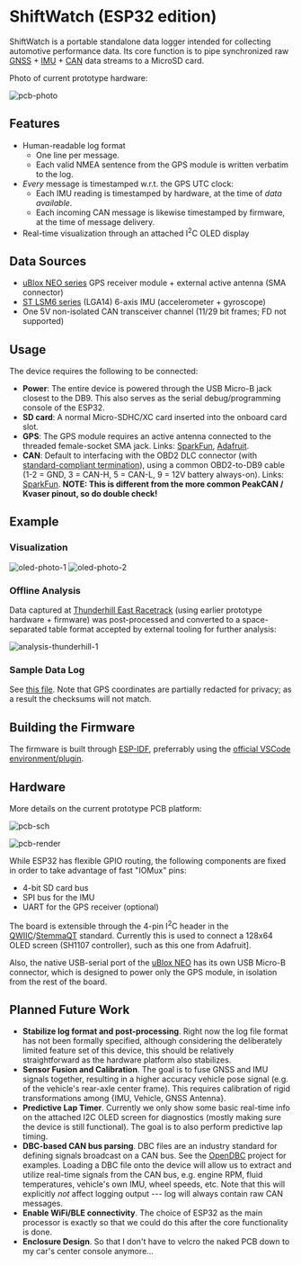 # ShiftWatch (ESP32 edition)

ShiftWatch is a portable standalone data logger intended for collecting automotive performance data. Its core function is to pipe synchronized raw [GNSS][] + [IMU][] + [CAN][] data streams to a MicroSD card.

Photo of current prototype hardware:

![pcb-photo](doc/image/pcb-v2.0-photo-1.jpg "photo of ShiftWatch ESP32 v2.0 PCB")


## Features

- Human-readable log format
    - One line per message.
    - Each valid NMEA sentence from the GPS module is written verbatim to the log.
- *Every* message is timestamped w.r.t. the GPS UTC clock:
    - Each IMU reading is timestamped by hardware, at the time of *data available*.
    - Each incoming CAN message is likewise timestamped by firmware, at the time of message delivery.
- Real-time visualization through an attached I<sup>2</sup>C OLED display


## Data Sources

- [uBlox NEO series][ublox] GPS receiver module + external active antenna (SMA connector)
- [ST LSM6 series][lsm6] (LGA14) 6-axis IMU (accelerometer + gyroscope)
- One 5V non-isolated CAN transceiver channel (11/29 bit frames; FD not supported)


## Usage

The device requires the following to be connected:

- **Power**: The entire device is powered through the USB Micro-B jack closest to the DB9. This also serves as the serial debug/programming console of the ESP32.
- **SD card**: A normal Micro-SDHC/XC card inserted into the onboard card slot.
- **GPS**: The GPS module requires an active antenna connected to the threaded female-socket SMA jack. Links: [SparkFun][GPS-ant-1], [Adafruit][GPS-ant-2].
- **CAN**: Default to interfacing with the OBD2 DLC connector (with [standard-compliant termination][OBD2-term]), using a common OBD2-to-DB9 cable (1-2 = GND, 3 = CAN-H, 5 = CAN-L, 9 = 12V battery always-on). Links: [SparkFun][OBD2-cable-1]. **NOTE: This is different from the more common PeakCAN / Kvaser pinout, so do double check!**


## Example

### Visualization

![oled-photo-1](doc/image/oled-v2.0-photo-1.jpg "photo of 128x64 OLED display")
![oled-photo-2](doc/image/oled-v2.0-photo-2.jpg "photo of 128x64 OLED display")

### Offline Analysis

Data captured at [Thunderhill East Racetrack][thill] (using earlier prototype hardware + firmware) was post-processed and converted to a space-separated table format accepted by external tooling for further analysis:

![analysis-thunderhill-1](doc/image/analysis-thunderhill-1.jpg "analysis using CircuitTools software")

### Sample Data Log

See [this file](doc/sample-log.txt). Note that GPS coordinates are partially redacted for privacy; as a result the checksums will not match.


## Building the Firmware

The firmware is built through [ESP-IDF][], preferrably using the [official VSCode environment/plugin][ESP-IDF-vscode].


## Hardware

More details on the current prototype PCB platform:

![pcb-sch](doc/image/pcb-v2.0-sch-1.png "schematic of ShiftWatch ESP32 v2.0 PCB")

![pcb-render](doc/image/pcb-v2.0-render-1.png "render of ShiftWatch ESP32 v2.0 PCB")

While ESP32 has flexible GPIO routing, the following components are fixed in order to take advantage of fast "IOMux" pins:

- 4-bit SD card bus
- SPI bus for the IMU
- UART for the GPS receiver (optional)

The board is extensible through the 4-pin I<sup>2</sup>C header in the [QWIIC][]/[StemmaQT][] standard. Currently this is used to connect a 128x64 OLED screen (SH1107 controller), such as this one from Adafruit].

Also, the native USB-serial port of the [uBlox NEO][ublox] has its own USB Micro-B connector, which is designed to power only the GPS module, in isolation from the rest of the board.


## Planned Future Work

- **Stabilize log format and post-processing**. Right now the log file format has not been formally specified, although considering the deliberately limited feature set of this device, this should be relatively straightforward as the hardware platform also stabilizes.
- **Sensor Fusion and Calibration**. The goal is to fuse GNSS and IMU signals together, resulting in a higher accuracy vehicle pose signal (e.g. of the vehicle's rear-axle center frame). This requires calibration of rigid transformations among {IMU, Vehicle, GNSS Antenna}.
- **Predictive Lap Timer**. Currently we only show some basic real-time info on the attached I2C OLED screen for diagnostics (mostly making sure the device is still functional). The goal is to also perform predictive lap timing.
- **DBC-based CAN bus parsing**. DBC files are an industry standard for defining signals broadcast on a CAN bus. See the [OpenDBC][] project for examples. Loading a DBC file onto the device will allow us to extract and utilize real-time signals from the CAN bus, e.g. engine RPM, fluid temperatures, vehicle's own IMU, wheel speeds, etc. Note that this will explicitly _not_ affect logging output --- log will always contain raw CAN messages.
- **Enable WiFi/BLE connectivity**. The choice of ESP32 as the main processor is exactly so that we could do this after the core functionality is done.
- **Enclosure Design**. So that I don't have to velcro the naked PCB down to my car's center console anymore...


[GNSS]: https://en.wikipedia.org/wiki/Satellite_navigation
[PPS]: https://en.wikipedia.org/wiki/Pulse-per-second_signal
[ublox]: https://www.u-blox.com/en/product/neo-m8-series
[GPS-ant-1]: https://www.sparkfun.com/products/14986
[GPS-ant-2]: https://www.adafruit.com/product/960

[IMU]: https://en.wikipedia.org/wiki/Inertial_measurement_unit
[lsm6]: https://www.st.com/en/mems-and-sensors/lsm6dsr.html

[CAN]: https://en.wikipedia.org/wiki/CAN_bus
[OBD2-term]: https://www.eevblog.com/forum/beginners/can-bus-ac-termination-according-to-iso-15765-4/
[OBD2-cable-1]: https://www.sparkfun.com/products/10087
[OpenDBC]: https://github.com/commaai/opendbc

[QWIIC]: https://www.sparkfun.com/qwiic
[StemmaQT]: https://learn.adafruit.com/introducing-adafruit-stemma-qt/what-is-stemma-qt

[ESP-IDF]: https://github.com/espressif/esp-idf
[ESP-IDF-vscode]: https://docs.espressif.com/projects/esp-idf/en/stable/esp32/get-started/vscode-setup.html

[thill]: https://www.thunderhill.com/track-info/track-maps
